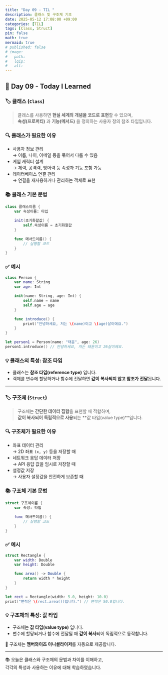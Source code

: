 ```yaml
---
title: "Day 09 - TIL "
description: 클래스 및 구조체 기초
date: 2025-05-12 17:08:00 +09:00
categories: [TIL]
tags: [Class, Struct]
pin: false
math: true
mermaid: true
# published: false
# image:
#   path:
#   lqip: 
#   alt: 
---
```


## 📘 Day 09 - Today I Learned

### 🏷️ 클래스 (`Class`)

> 클래스를 사용하면 **현실 세계의 개념을 코드로 표현**할 수 있으며,  
> **속성(프로퍼티)** 과 **기능(메서드)** 을 정의하는 사용자 정의 참조 타입입니다.

### 🔍 클래스가 필요한 이유
- 사용자 정보 관리  
  → 이름, 나이, 이메일 등을 묶어서 다룰 수 있음
- 게임 캐릭터 설계  
  → 체력, 공격력, 방어력 등 속성과 기능 포함 가능
- 데이터베이스 연결 관리  
  → 연결을 재사용하거나 관리하는 객체로 표현

### 📚 클래스 기본 문법
```swift
class 클래스이름 {
    var 속성이름: 타입

    init(초기화할값) {
        self.속성이름 = 초기화할값
    }

    func 메서드이름() {
        // 실행할 코드
    }
}
```

### ✅ 예시
```swift
class Person {
    var name: String 
    var age: Int 

    init(name: String, age: Int) { 
        self.name = name
        self.age = age 
    } 

    func introduce() {
        print("안녕하세요, 저는 \(name)이고 \(age)살이에요.") 
    }
}

let person1 = Person(name: "태윤", age: 26)
person1.introduce() // 안녕하세요, 저는 태윤이고 26살이에요.
```

### 💡 클래스의 특성: 참조 타입
- 클래스는 **참조 타입(reference type)** 입니다.
- 객체를 변수에 할당하거나 함수에 전달하면 **값이 복사되지 않고 참조가 전달**됩니다.

---

### 🏷️ 구조체 (`Struct`)

> 구조체는 **간단한 데이터 집합**을 표현할 때 적합하며,  
> **값이 복사되어 독립적으로 사용**되는 **값 타입(value type)**입니다.

### 🔍 구조체가 필요한 이유
- 좌표 데이터 관리  
  → 2D 좌표 `(x, y)` 등을 저장할 때
- 네트워크 응답 데이터 저장  
  → API 응답 값을 임시로 저장할 때
- 설정값 저장  
  → 사용자 설정값을 안전하게 보존할 때

### 📚 구조체 기본 문법
```swift
struct 구조체이름 {
    var 속성: 타입

    func 메서드이름() {
        // 실행할 코드
    }
}
```

### ✅ 예시
```swift
struct Rectangle {
    var width: Double
    var height: Double

    func area() -> Double {
        return width * height
    }
}

let rect = Rectangle(width: 5.0, height: 10.0)
print("면적은 \(rect.area())입니다.") // 면적은 50.0입니다.
```

### 💡 구조체의 특성: 값 타입
- 구조체는 **값 타입(value type)** 입니다.
- 변수에 할당되거나 함수에 전달될 때 **값이 복사**되어 독립적으로 동작합니다.

🧩 구조체는 **멤버와이즈 이니셜라이저**를 자동으로 제공합니다.

---

📚 오늘은 클래스와 구조체의 문법과 차이를 이해하고,  
각각의 특성과 사용하는 이유에 대해 학습하였습니다.
